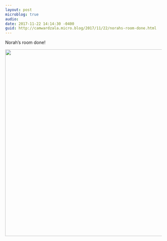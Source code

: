 ```yaml
---
layout: post
microblog: true
audio: 
date: 2017-11-22 14:14:30 -0400
guid: http://camwardzala.micro.blog/2017/11/22/norahs-room-done.html
---
```

Norah’s room done!

<img src="http://camwardzala.com/uploads/2018/0d46ba170e.jpg" width="600" height="600" />
